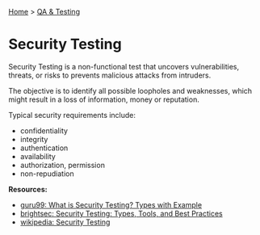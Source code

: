 [Home](../../README.md) > [QA & Testing](./README.md)

# Security Testing

Security Testing is a non-functional test that uncovers vulnerabilities, threats, or risks to prevents malicious attacks from intruders.

The objective is to identify all possible loopholes and weaknesses, which might result in a loss of information, money or reputation.

Typical security requirements include:
- confidentiality
- integrity
- authentication
- availability
- authorization, permission
- non-repudiation

**Resources:**
- [guru99: What is Security Testing? Types with Example](https://www.guru99.com/what-is-security-testing.html)
- [brightsec: Security Testing: Types, Tools, and Best Practices](https://brightsec.com/blog/security-testing/)
- [wikipedia: Security Testing](https://en.wikipedia.org/wiki/Security_testing)
